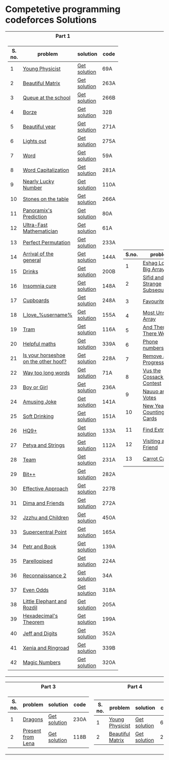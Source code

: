 # Competetive programming codeforces Solutions

<table>
<tr><th>Part 1</th><th>Part 2</th></tr>
<tr><td>

<!-- Solution folder 1 -->

  **S. no.**   | **problem**  | **solution** | **code**
---------------|--------------|--------------|--------------
 1 |[Young Physicist](http://codeforces.com/problemset/problem/69/A)|[Get solution](Solutions%20Folder%201/1.cpp)|69A
 2 |[Beautiful Matrix](http://codeforces.com/problemset/problem/263/A)|[Get solution](Solutions%20Folder%201/2.cpp)|263A
 3 |[Queue at the school](http://codeforces.com/problemset/problem/266/B)|[Get solution](Solutions%20Folder%201/3.cpp)|266B
 4 |[Borze](http://codeforces.com/problemset/problem/32/B)|[Get solution](Solutions%20Folder%201/4.cpp)|32B
 5 |[Beautiful year](http://codeforces.com/problemset/problem/271/A)|[Get solution](Solutions%20Folder%201/5.cpp)|271A
 6 |[Lights out](http://codeforces.com/problemset/problem/275/A)|[Get solution](Solutions%20Folder%201/6.cpp)|275A
 7 |[Word](http://codeforces.com/problemset/problem/59/A)|[Get solution](Solutions%20Folder%201/7.cpp)|59A
 8 |[Word Capitalization](http://codeforces.com/problemset/problem/281/A)|[Get solution](Solutions%20Folder%201/8.cpp)|281A
 9 |[Nearly Lucky Number](http://codeforces.com/problemset/problem/110/A)|[Get solution](Solutions%20Folder%201/9.cpp)|110A
 10 |[Stones on the table](http://codeforces.com/problemset/problem/266/A)|[Get solution](Solutions%20Folder%201/10.cpp)|266A
 11 |[Panoramix's Prediction](http://codeforces.com/problemset/problem/80/A)|[Get solution](Solutions%20Folder%201/11.cpp)|80A
 12 |[Ultra-Fast Mathematician](http://codeforces.com/problemset/problem/61/A)|[Get solution](Solutions%20Folder%201/12.cpp)|61A
 13 |[Perfect Permutation](http://codeforces.com/problemset/problem/233/A)|[Get solution](Solutions%20Folder%201/13.cpp)|233A
 14 |[Arrival of the general](http://codeforces.com/problemset/problem/144/A)|[Get solution](Solutions%20Folder%201/14.cpp)|144A
 15 |[Drinks](http://codeforces.com/problemset/problem/200/B)|[Get solution](Solutions%20Folder%201/15.cpp)|200B
 16 |[Insomnia cure](http://codeforces.com/problemset/problem/148/A)|[Get solution](Solutions%20Folder%201/16.cpp)|148A
 17 |[Cupboards](http://codeforces.com/problemset/problem/248/A)|[Get solution](Solutions%20Folder%201/17.cpp)|248A
 18 |[I_love_\%username\%](http://codeforces.com/problemset/problem/155/A)|[Get solution](Solutions%20Folder%201/18.cpp)|155A
 19 |[Tram](http://codeforces.com/problemset/problem/116/A)|[Get solution](Solutions%20Folder%201/19.cpp)|116A
 20 |[Helpful maths](http://codeforces.com/problemset/problem/339/A)|[Get solution](Solutions%20Folder%201/20.cpp)|339A
 21 |[Is your horseshoe on the other hoof?](http://codeforces.com/problemset/problem/228/A)|[Get solution](Solutions%20Folder%201/21.cpp)|228A
 22 |[Way too long words](http://codeforces.com/problemset/problem/71/A)|[Get solution](Solutions%20Folder%201/22.cpp)|71A
 23 |[Boy or Girl](http://codeforces.com/problemset/problem/236/A)|[Get solution](Solutions%20Folder%201/23.cpp)|236A
 24 |[Amusing Joke](http://codeforces.com/problemset/problem/141/A)|[Get solution](Solutions%20Folder%201/24.cpp)|141A
 25 |[Soft Drinking](http://codeforces.com/problemset/problem/151/A)|[Get solution](Solutions%20Folder%201/25.cpp)|151A
 26 |[HQ9+](http://codeforces.com/problemset/problem/133/A)|[Get solution](Solutions%20Folder%201/26.cpp)|133A
 27 |[Petya and Strings](http://codeforces.com/problemset/problem/112/A)|[Get solution](Solutions%20Folder%201/27.cpp)|112A
 28 |[Team](http://codeforces.com/problemset/problem/231/A)|[Get solution](Solutions%20Folder%201/28.cpp)|231A
 29 |[Bit++](http://codeforces.com/problemset/problem/282/A)|[Get solution](Solutions%20Folder%201/29.cpp)|282A
 30 |[Effective Approach](http://codeforces.com/problemset/problem/227/B)|[Get solution](Solutions%20Folder%201/30.cpp)|227B
 31 |[Dima and Friends](http://codeforces.com/problemset/problem/272/A)|[Get solution](Solutions%20Folder%201/31.cpp)|272A
 32 |[Jzzhu and Children](http://codeforces.com/problemset/problem/450/A)|[Get solution](Solutions%20Folder%201/32.cpp)|450A
 33 |[Supercentral Point](http://codeforces.com/problemset/problem/165/A)|[Get solution](Solutions%20Folder%201/33.cpp)|165A
 34 |[Petr and Book](http://codeforces.com/problemset/problem/139/A)|[Get solution](Solutions%20Folder%201/34.cpp)|139A
 35 |[Parellopiped](http://codeforces.com/problemset/problem/224/A)|[Get solution](Solutions%20Folder%201/35.cpp)|224A
 36 |[Reconnaissance 2](http://codeforces.com/problemset/problem/34/A)|[Get solution](Solutions%20Folder%201/36.cpp)|34A
 37 |[Even Odds](http://codeforces.com/problemset/problem/318/A)|[Get solution](Solutions%20Folder%201/37.cpp)|318A
 38 |[Little Elephant and Rozdil](http://codeforces.com/problemset/problem/205/A)|[Get solution](Solutions%20Folder%201/38.cpp)|205A
 39 |[Hexadecimal's Theorem](http://codeforces.com/problemset/problem/199/A)|[Get solution](Solutions%20Folder%201/39.cpp)|199A
 40 |[Jeff and Digits](http://codeforces.com/problemset/problem/352/A)|[Get solution](Solutions%20Folder%201/40.cpp)|352A
 41 |[Xenia and Ringroad](http://codeforces.com/problemset/problem/339/B)|[Get solution](Solutions%20Folder%201/41.cpp)|339B
 42 |[Magic Numbers](http://codeforces.com/problemset/problem/320/A)|[Get solution](Solutions%20Folder%201/42.cpp)|320A
 
<!-- Solution folder 1 end -->

 </td><td>

<!-- Solution folder 2 -->

| **S.no.** | **problem**                             | **solution**                                                               | **code** |
| --------- | --------------------------------------- | -------------------------------------------------------------------------- | -------- |
| 1         | [Eshag Loves Big Arrays][1529a]         | [Get solution](solutions_folder_2/A_Eshag_Loves_Big_Arrays.cpp)         | 1529A    |
| 2         | [Sifid and Strange Subsequences][1529b] | [Get solution](solutions_folder_2/B_Sifid_and_Strange_Subsequences.cpp) | 1529B    |
| 3         | [Favourite Sum][102767a]                | [Get solution](solutions_folder_2/A_Favourite_Sum.cpp)                  | 102767A  |
| 4         | [Most Unstable Array][1353a]            | [Get solution](solutions_folder_2/A_Most_Unstable_Array.cpp)            | 1353A    |
| 5         | [And Then There Were K][1527a]          | [Get solution](solutions_folder_2/A_And_Then_There_Were_K.cpp)          | 1527A    |
| 6         | [Phone numbers][25b]                    | [Get solution](solutions_folder_2/B_Phone_numbers.cpp)                  | 25B      |
| 7         | [Remove a Progression][1194a]           | [Get solution](solutions_folder_2/A_Remove_a_Progression.cpp)           | 1194A    |
| 8         | [Vus the Cossack and a Contest][1186a]  | [Get solution](solutions_folder_2/A_Vus_the_Cossack_and_a_Contest.cpp)  | 1186A    |
| 9         | [Nauuo and Votes][1173a]                | [Get solution](solutions_folder_2/A_Nauuo_and_Votes.cpp)                | 1173A    |
| 10        | [New Year and Counting Cards][908a]     | [Get solution](solutions_folder_2/A_New_Year_and_Counting_Cards.cpp)    | 908A     |
| 11        | [Find Extra One][900a]                  | [Get solution](solutions_folder_2/A_Find_Extra_One.cpp)                 | 900A     |
| 12        | [Visiting a Friend][902a]               | [Get solution](solutions_folder_2/A_Visiting_a_Friend.cpp)              | 902A     |
| 13        | [Carrot Cakes][799a]                    | [Get solution](solutions_folder_2/A_Carrot_Cakes.cpp)                   | 799A     |

<!-- Solution folder 2 end -->
 
 </td></tr> 
 </table>

<table>
<tr><th>Part 3</th>  <th>Part 4</th></tr>
<tr><td>

<!-- Solution folder 3 -->

  **S. no.**   | **problem**  | **solution** | **code**
---------------|--------------|--------------|--------------
 1 |[Dragons](https://codeforces.com/problemset/problem/230/A)|[Get solution](Solutions%20Folder%203/230-A.cpp)|230A
 2 |[Present from Lena](https://codeforces.com/problemset/problem/118/B)|[Get solution](Solutions%20Folder%203/118-B.cpp)|118B

<!-- Solution folder 3 end -->
 
 </td><td>

<!-- Solution folder 4 -->
 
   **S. no.**   | **problem**  | **solution** | **code**
---------------|--------------|--------------|--------------
 1 |[Young Physicist](http://codeforces.com/problemset/problem/69/A)|[Get solution](Solutions%20Folder%201/1.cpp)|69A
 2 |[Beautiful Matrix](http://codeforces.com/problemset/problem/263/A)|[Get solution](Solutions%20Folder%201/2.cpp)|263A

<!-- Solution folder 4 end -->

 </td></tr> </table>
 
 
 

<!----- Links for problems in solution folder 2 ----->
[1529a]: https://codeforces.com/contest/1529/problem/A
[1529b]: https://codeforces.com/contest/1529/problem/B
[102767a]: https://codeforces.com/gym/102767/problem/A
[1353a]: https://codeforces.com/contest/1353/problem/A
[1527a]: https://codeforces.com/contest/1527/problem/A
[25b]: https://codeforces.com/problemset/problem/25/B
[1194a]: https://codeforces.com/contest/1194/problem/A
[1186a]: https://codeforces.com/contest/1186/problem/A
[1173a]: https://codeforces.com/contest/1173/problem/A
[908a]: https://codeforces.com/contest/908/problem/A
[900a]: https://codeforces.com/contest/900/problem/A
[902a]: https://codeforces.com/contest/902/problem/A
[799a]: https://codeforces.com/contest/799/problem/A
 
<!-- Links for problems in solution folder 2 end-->
